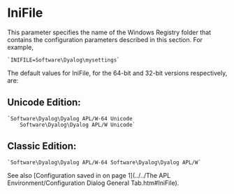 # IniFile

This parameter specifies the name of the Windows Registry folder that contains the configuration parameters described in this section. For example,
```apl
`INIFILE=Software\Dyalog\mysettings`
```

The default values for IniFile, for the 64-bit and 32-bit versions respectively, are:

## Unicode Edition:
```apl
`Software\Dyalog\Dyalog APL/W-64 Unicode 
    Software\Dyalog\Dyalog APL/W Unicode`
```

## Classic Edition:
```apl
`Software\Dyalog\Dyalog APL/W-64 Software\Dyalog\Dyalog APL/W`
```

See also [Configuration saved in on page 1](../../The APL Environment/Configuration Dialog General Tab.htm#IniFile).
